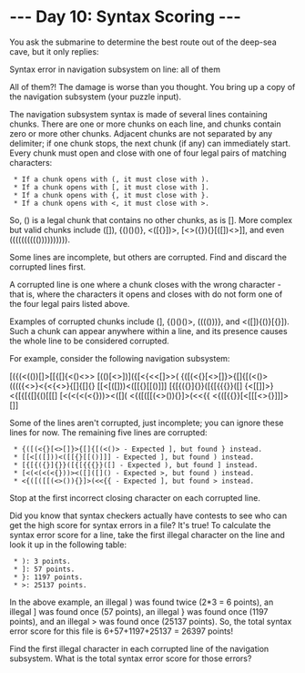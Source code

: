 # --- Day 10: Syntax Scoring ---

   You ask the submarine to determine the best route out of the deep-sea
   cave, but it only replies:

 Syntax error in navigation subsystem on line: all of them

   All of them?! The damage is worse than you thought. You bring up a copy of
   the navigation subsystem (your puzzle input).

   The navigation subsystem syntax is made of several lines containing
   chunks. There are one or more chunks on each line, and chunks contain zero
   or more other chunks. Adjacent chunks are not separated by any delimiter;
   if one chunk stops, the next chunk (if any) can immediately start. Every
   chunk must open and close with one of four legal pairs of matching
   characters:

     * If a chunk opens with (, it must close with ).
     * If a chunk opens with [, it must close with ].
     * If a chunk opens with {, it must close with }.
     * If a chunk opens with <, it must close with >.

   So, () is a legal chunk that contains no other chunks, as is []. More
   complex but valid chunks include ([]), {()()()}, <([{}])>,
   [<>({}){}[([])<>]], and even (((((((((()))))))))).

   Some lines are incomplete, but others are corrupted. Find and discard the
   corrupted lines first.

   A corrupted line is one where a chunk closes with the wrong character -
   that is, where the characters it opens and closes with do not form one of
   the four legal pairs listed above.

   Examples of corrupted chunks include (], {()()()>, (((()))}, and
   <([]){()}[{}]). Such a chunk can appear anywhere within a line, and its
   presence causes the whole line to be considered corrupted.

   For example, consider the following navigation subsystem:

 [({(<(())[]>[[{[]{<()<>>
 [(()[<>])]({[<{<<[]>>(
 {([(<{}[<>[]}>{[]{[(<()>
 (((({<>}<{<{<>}{[]{[]{}
 [[<[([]))<([[{}[[()]]]
 [{[{({}]{}}([{[{{{}}([]
 {<[[]]>}<{[{[{[]{()[[[]
 [<(<(<(<{}))><([]([]()
 <{([([[(<>()){}]>(<<{{
 <{([{{}}[<[[[<>{}]]]>[]]

   Some of the lines aren't corrupted, just incomplete; you can ignore these
   lines for now. The remaining five lines are corrupted:

     * {([(<{}[<>[]}>{[]{[(<()> - Expected ], but found } instead.
     * [[<[([]))<([[{}[[()]]] - Expected ], but found ) instead.
     * [{[{({}]{}}([{[{{{}}([] - Expected ), but found ] instead.
     * [<(<(<(<{}))><([]([]() - Expected >, but found ) instead.
     * <{([([[(<>()){}]>(<<{{ - Expected ], but found > instead.

   Stop at the first incorrect closing character on each corrupted line.

   Did you know that syntax checkers actually have contests to see who can
   get the high score for syntax errors in a file? It's true! To calculate
   the syntax error score for a line, take the first illegal character on the
   line and look it up in the following table:

     * ): 3 points.
     * ]: 57 points.
     * }: 1197 points.
     * >: 25137 points.

   In the above example, an illegal ) was found twice (2*3 = 6 points), an
   illegal ] was found once (57 points), an illegal } was found once (1197
   points), and an illegal > was found once (25137 points). So, the total
   syntax error score for this file is 6+57+1197+25137 = 26397 points!

   Find the first illegal character in each corrupted line of the navigation
   subsystem. What is the total syntax error score for those errors?

